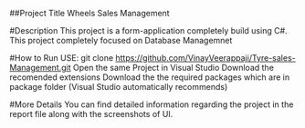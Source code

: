 ##Project Title
Wheels Sales Management

#Description
This project is a form-application completely build using C#.
This project completely focused on Database Managemnet

#How to Run
USE: git clone https://github.com/VinayVeerappaji/Tyre-sales-Management.git
Open the same Project in Visual Studio
Download the recomended extensions
Download the the required packages which are in package folder
(Visual Studio automatically recommends)

#More Details
You can find detailed information regarding the project in the report file along with the screenshots of UI.
